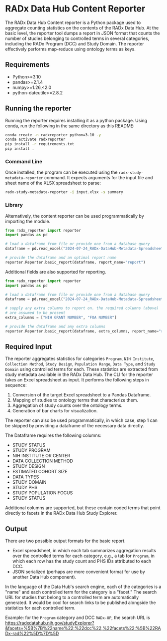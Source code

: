 # RADx Data Hub Content Reporter

The RADx Data Hub Content reporter is a Python package used to aggregate counting statistics on the contents of the RADx Data Hub. At the basic level, the reporter tool dumps a report in JSON format that counts the number of studies belonging to controlled terms in several categories, including the RADx Program (DCC) and Study Domain. The reporter effectively performs map-reduce using ontology terms as keys.

## Requirements

- Python>=3.10
- pandas>=2.1.4
- numpy>=1.26,<2.0
- python-dateutile>=2.8.2

## Running the reporter

Running the reporter requires installing it as a python package.
Using conda, run the following in the same directory as this README:

```bash
conda create -n radxreporter python=3.10 -y
conda activate radxreporter
pip install -r requirements.txt
pip install .
```

### Command Line
Once installed, the program can be executed using the `radx-study-metadata-reporter` command. It expects arguments for the input file and sheet name of the XLSX spreadsheet to parse:

```bash
radx-study-metadata-reporter -i input.xlsx -s summary
```

### Library
Alternatively, the content reporter can be used programmatically by importing the module.

```python
from radx_reporter import reporter
import pandas as pd

# load a dataframe from file or provide one from a database query
dataframe = pd.read_excel("2024-07-24_RADx-DataHub-Metadata-Spreadsheet.xlsx", sheet_name="summary")

# provide the dataframe and an optimal report name
reporter.Reporter.basic_report(dataframe, report_name="report")
```

Additional fields are also supported for reporting.
```python
from radx_reporter import reporter
import pandas as pd

# load a dataframe from file or provide one from a database query
dataframe = pd.read_excel("2024-07-24_RADx-DataHub-Metadata-Spreadsheet.xlsx", sheet_name="summary")

# supply any extra columns to report on. the required columns (above)
# are assumed to be present
extra_columns = ["NIH GRANT NUMBER", "FOA NUMBER"]

# provide the dataframe and any extra columns
reporter.Reporter.basic_report(dataframe, extra_columns, report_name="report")
```

## Required Input

The reporter aggregates statistics for categories `Program`, `NIH Institute`, `Collection Method`, `Study Design`, `Population Range`, `Data Type`, and `Study Domain` using controlled terms for each. These statistics are extracted from study metadata available in the RADx Data Hub. The CLI for the reporter takes an Excel spreadsheet as input. It performs the following steps in sequence:

1. Conversion of the target Excel spreadsheet to a Pandas Dataframe.
2. Mapping of studies to ontology terms that characterize them.
3. Aggregation of study counts over the ontology terms.
4. Generation of bar charts for visualization.

The reporter can also be used programmatically, in which case, step 1 can be skipped by providing a dataframe of the necessary data directly.

The Dataframe requires the following columns:

- STUDY STATUS
- STUDY PROGRAM
- NIH INSTITUTE OR CENTER
- DATA COLLECTION METHOD
- STUDY DESIGN
- ESTIMATED COHORT SIZE
- DATA TYPES
- STUDY DOMAIN
- STUDY PHS
- STUDY POPULATION FOCUS
- STUDY STATUS

Additional columns are supported, but these contain coded terms that point directly to facets in the RADx Data Hub Study Explorer.

## Output

There are two possible output formats for the basic report.

- Excel spreadsheet, in which each tab summarizes aggregation results over the controlled terms for each category, e.g., a tab for `Program`, in which each row has the study count and PHS IDs attributed to each DCC.
- JSON serialized (perhaps are more convenient format for use by another Data Hub component).

In the language of the Data Hub's search engine, each of the categories is a "name" and each controlled term for the category is a "facet." The search URL for studies that belong to a controlled term are automatically generated. It would be cool for search links to be published alongside the statistics for each controlled term.

Example: for the `Program` category and DCC `RADx-UP`, the search URL is https://radxdatahub.nih.gov/studyExplorer?&facets=%5B%7B%22name%22:%22dcc%22,%22facets%22:%5B%22RADx-rad%22%5D%7D%5D
